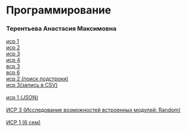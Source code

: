 # Программирование
### Терентьева Анастасия Максимовна

<a href="https://github.com/t-anastasia/prog/blob/main/sem_3/Tema%201/isr_1_terentjeva.py">иср 1</a> <br>
<a href="https://github.com/t-anastasia/prog/blob/main/sem_3/Tema%201/isr_2_terentjeva.py">иср 2</a> <br>
<a href="https://github.com/t-anastasia/prog/blob/main/sem_3/Tema%201/isr_3_terentjeva.py">иср 3</a> <br>
<a href="https://github.com/t-anastasia/prog/blob/main/sem_3/Tema%201/isr_4_terentjeva.py">иср 4</a> <br>
<a href="https://github.com/t-anastasia/prog/blob/main/sem_3/Tema%202/vsr_3_terentjeva.py">вср 3</a> <br>
<a href="https://github.com/t-anastasia/prog/blob/main/sem_3/Tema%202/vsr_6_terentjeva.py">вср 6</a> <br> 
<a href="https://github.com/t-anastasia/prog/blob/main/sem_3/Tema%203/isr_2_terentjeva.py">иср 2 (поиск подстроки)</a> <br>
<a href="https://github.com/t-anastasia/prog/blob/main/sem_3/Tema%203/isr_3_terentjeva.py">иср 3(запись в CSV)</a> <br>
<br>
<a href="https://github.com/t-anastasia/prog/tree/main/sem_4/isr_1">иср 1 (JSON)</a> <br>
<br>
<a href="https://github.com/t-anastasia/prog/tree/main/sem_5">ИСР 3 (Исследование возможностей встроенных модулей: Random)</a> <br>
<br>
<a href="https://github.com/t-anastasia/prog/tree/main/sem_6">ИСР 1 (6 сем)</a>
























